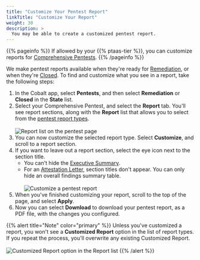 ```yaml
---
title: "Customize Your Pentest Report"
linkTitle: "Customize Your Report"
weight: 30
description: >
  You may be able to create a customized pentest report.
---
```


{{% pageinfo %}}
If allowed by your {{% ptaas-tier %}}, you can customize reports for [Comprehensive Pentests](/platform-deep-dive/glossary/#comprehensive-pentest).
{{% /pageinfo %}}

We make pentest reports available when they're ready for 
[Remediation](/platform-deep-dive/pentests/pentest-process/pentest-states/), or when they're [Closed](/platform-deep-dive/pentests/pentest-process/pentest-states/).
To find and customize what you see in a report, take the following steps:

1. In the Cobalt app, select **Pentests**, and then select **Remediation** or **Closed** in the **State** list.
1. Select your Comprehensive Pentest, and select the **Report** tab. You'll see report sections,
   along with the **Report** list that allows you to select from the [pentest report
   types](/platform-deep-dive/pentests/reports/#pentest-report-types).<br><br>
   ![Report list on the pentest page](/deepdive/PentestReportTypes.png "Select a report type for your pentest")
1. You can now customize the selected report type. Select **Customize**, and scroll to a
   report section.
1. If you want to leave out a report section, select the eye icon next to the section title.
    - You can't hide the [Executive Summary](/platform-deep-dive/pentests/reports/report-contents/#executive-summary).
    - For an [Attestation Letter](/platform-deep-dive/glossary/#attestation-letter), section titles don't appear. You can only hide an overall findings summary table.<br><br>
   ![Customize a pentest report](/deepdive/CustomizePentestReport.png "Select the eye icon to leave a section out of a pentest report")
1. When you've finished customizing your report, scroll to the top of the page, and select **Apply**.
1. Now you can select **Download** to download your pentest report, as a PDF file, with the
   changes you configured.
   
{{% alert title="Note" color="primary" %}}
Unless you've customized a report, you won't see a **Customized Report** option in the list of report types. If you repeat the process, you'll overwrite any existing Customized Report.<br><br>
![Customized Report option in the Report list](/deepdive/CustomizedReport.png "Customized Report option in the Report list")
{{% /alert %}}
